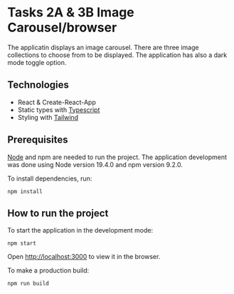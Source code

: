 # Tasks 2A & 3B Image Carousel/browser

The applicatin displays an image carousel. There are three image collections to choose from to be displayed. The application has also a dark mode toggle option.

## Technologies

- React & Create-React-App
- Static types with [Typescript](https://www.typescriptlang.org/)
- Styling with [Tailwind](https://tailwindcss.com/)

## Prerequisites

[Node](https://nodejs.org/en/) and npm are needed to run the project. The application development was done using Node version 19.4.0 and npm version 9.2.0.

To install dependencies, run:

```
npm install
```

## How to run the project

To start the application in the development mode:

```
npm start
```

Open [http://localhost:3000](http://localhost:3000) to view it in the browser.

To make a production build:

```
npm run build
```

